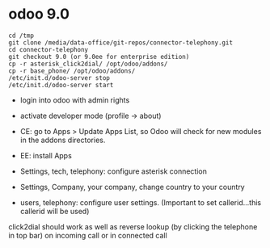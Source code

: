 # odoo 9.0 
```
cd /tmp
git clone /media/data-office/git-repos/connector-telephony.git
cd connector-telephony
git checkout 9.0 (or 9.0ee for enterprise edition)       
cp -r asterisk_click2dial/ /opt/odoo/addons/
cp -r base_phone/ /opt/odoo/addons/
/etc/init.d/odoo-server stop
/etc/init.d/odoo-server start
```
- login into odoo with admin rights
- activate developer mode (profile -> about)
- CE: go to Apps > Update Apps List, so Odoo will check for new modules in the addons directories.
- EE: install Apps
- Settings, tech, telephony: configure asterisk connection
- Settings, Company, your company, change country to your country

- users, telephony: configure user settings. (Important to set callerid...this callerid will be used)

click2dial should work as well as reverse lookup (by clicking the telephone in top bar) on incoming call or in connected call
